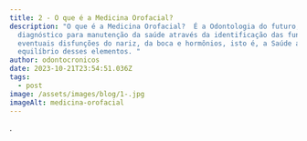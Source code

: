 ```yaml
---
title: 2 - O que é a Medicina Orofacial?
description: "O que é a Medicina Orofacial?  É a Odontologia do futuro, que é o
  diagnóstico para manutenção da saúde através da identificação das funções e
  eventuais disfunções do nariz, da boca e hormônios, isto é, a Saúde através do
  equilíbrio desses elementos. "
author: odontocronicos
date: 2023-10-21T23:54:51.036Z
tags:
  - post
image: /assets/images/blog/1-.jpg
imageAlt: medicina-orofacial
---
```

.